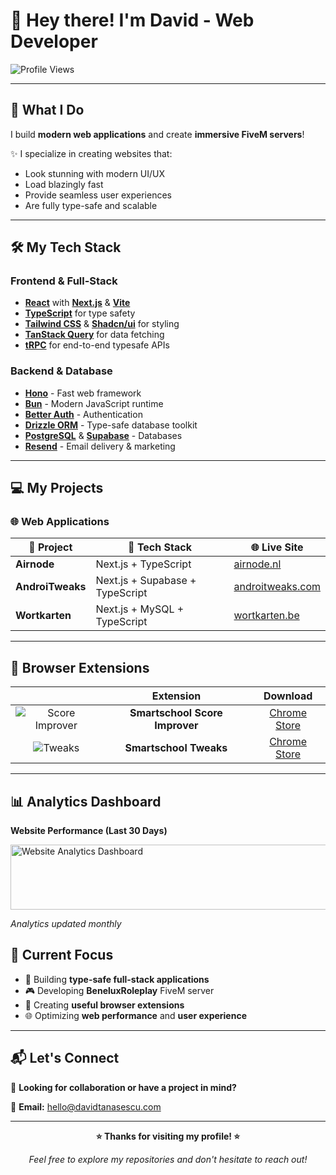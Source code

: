 # 👋 Hey there! I'm David - Web Developer

![Profile Views](https://komarev.com/ghpvc/?username=alm0stethical)

---

## 🚀 What I Do

I build **modern web applications** and create **immersive FiveM servers**! 

✨ I specialize in creating websites that:
- Look stunning with modern UI/UX
- Load blazingly fast
- Provide seamless user experiences
- Are fully type-safe and scalable

---

## 🛠️ My Tech Stack

### **Frontend & Full-Stack**
- **[React](https://react.dev/)** with **[Next.js](https://nextjs.org/)** & **[Vite](https://vite.dev/)**
- **[TypeScript](https://www.typescriptlang.org/)** for type safety
- **[Tailwind CSS](https://tailwindcss.com/)** & **[Shadcn/ui](https://ui.shadcn.com/)** for styling
- **[TanStack Query](https://tanstack.com/query)** for data fetching
- **[tRPC](https://trpc.io/)** for end-to-end typesafe APIs

### **Backend & Database**
- **[Hono](https://hono.dev/)** - Fast web framework
- **[Bun](https://bun.sh/)** - Modern JavaScript runtime
- **[Better Auth](https://www.better-auth.com/)** - Authentication
- **[Drizzle ORM](https://orm.drizzle.team/)** - Type-safe database toolkit
- **[PostgreSQL](https://www.postgresql.org/)** & **[Supabase](https://supabase.com/)** - Databases
- **[Resend](https://resend.com/)** - Email delivery & marketing

---

## 💻 My Projects

### **🌐 Web Applications**
| 🌟 **Project** | 🔧 **Tech Stack** | 🌐 **Live Site** |
|----------------|-------------------|------------------|
| **Airnode** | Next.js + TypeScript | [airnode.nl](https://www.airnode.nl/) |
| **AndroiTweaks** | Next.js + Supabase + TypeScript | [androitweaks.com](https://androitweaks.com/) |
| **Wortkarten** | Next.js + MySQL + TypeScript | [wortkarten.be](https://wortkarten.be/) |
---

## 🔌 Browser Extensions  
| | **Extension** | **Download** |
|:---:|:---:|:---:|
| ![Score Improver](https://lh3.googleusercontent.com/2-2N-4K953FHiEEDf9Caw_5teqPNkwZlRC7K7ahaT5P4qRaZLIc3izztXDRDhgsz4u6kt5tOg8B6612yY7f03uWNtw=s60) | **Smartschool Score Improver** | [Chrome Store](https://chromewebstore.google.com/detail/smartschool-score-improve/conifdhgbdkogpjbmjielkbciclfekif) |
| ![Tweaks](https://lh3.googleusercontent.com/cVMw3n8koHMVI3D5MoPvjci3UQvspBqZWkYoqZ-5mmd9pV9Co9r9wlJIJAKdKSA1fSi6_zOwZCQLtwYcYtkd2_n57Q=s60) | **Smartschool Tweaks** | [Chrome Store](https://chromewebstore.google.com/detail/smartschool-tweaks/nkapofkpgbkekifieeadkdnfnkbjpkpk) |

---

## 📊 Analytics Dashboard

**Website Performance (Last 30 Days)**

<img width="1212" height="104" alt="Website Analytics Dashboard" src="https://github.com/user-attachments/assets/5d92b22b-7f52-4cad-a0b0-261430b689b2" />

*Analytics updated monthly*


## 🚀 Current Focus

- 🔨 Building **type-safe full-stack applications**
- 🎮 Developing **BeneluxRoleplay** FiveM server
- 📱 Creating **useful browser extensions**
- 🌐 Optimizing **web performance** and **user experience**

---

## 📬 Let's Connect

💼 **Looking for collaboration or have a project in mind?**

📧 **Email:** hello@davidtanasescu.com

---

<div align="center">

**⭐ Thanks for visiting my profile! ⭐**

*Feel free to explore my repositories and don't hesitate to reach out!*

</div>
